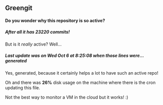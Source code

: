 ## Greengit

#### Do you wonder why this repository is so active?

##### After all it has 23220 commits!

But is it *really* active? Well...

##### Last update was on Wed Oct 6 at 8:25:08 when those lines were... generated

Yes, generated, because it certainly helps a lot to have such an active repo!

Oh and there was **26%** disk usage on the machine
where there is the cron updating this file.

Not the best way to monitor a VM in the cloud but it works! :)
